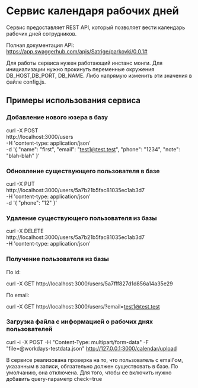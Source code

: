 # Сервис календаря рабочих дней

Сервис предоставляет REST API, который позволяет вести календарь рабочих дней сотрудников.

Полная документация API: https://app.swaggerhub.com/apis/Satrige/parkovki/0.0.1#

Для работы сервиса нужен работающий инстанс монги. Для инициализации нужно прокинуть переменные окружения
DB_HOST,DB_PORT, DB_NAME. Либо напрямую изменить эти значения в файле config.js. 

## Примеры использования сервиса

### Добавление нового юзера в базу

curl -X POST \
  http://localhost:3000/users \
  -H 'content-type: application/json' \
  -d '{
	"name": "first",
	"email": "test1@test.test",
	"phone": "1234",
	"note": "blah-blah"
}'

### Обновление существующего пользователя в базе

curl -X PUT \
  http://localhost:3000/users/5a7b21b5fac81035ec1ab3d7 \
  -H 'content-type: application/json' \
  -d '{
	"phone": "12"
}'

### Удаление существующего пользователя из базы

curl -X DELETE \
  http://localhost:3000/users/5a7b21b5fac81035ec1ab3d7 \
  -H 'content-type: application/json'
  
### Получение пользователя из базы 

По id:

curl -X GET   http://localhost:3000/users/5a7fff827d1d856a14a35e29

По email:

curl -X GET   http://localhost:3000/users/?email=test1@test.test

### Загрузка файла с информацией о рабочих днях пользователей

curl -i -X POST -H "Content-Type: multipart/form-data"  -F "file=@workdays-testdata.json" http://127.0.0.1:3000/calendar/upload

В сервисе реализована проверка на то, что пользователь с email'ом, указанным в записи, обязательно должен существовать в базе.
По умолчанию, она отключена. Для того, чтобы ее включить нужно добавить query-параметр check=true


